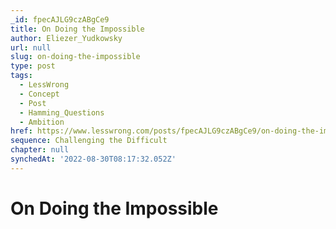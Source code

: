 ```yaml
---
_id: fpecAJLG9czABgCe9
title: On Doing the Impossible
author: Eliezer_Yudkowsky
url: null
slug: on-doing-the-impossible
type: post
tags:
  - LessWrong
  - Concept
  - Post
  - Hamming_Questions
  - Ambition
href: https://www.lesswrong.com/posts/fpecAJLG9czABgCe9/on-doing-the-impossible
sequence: Challenging the Difficult
chapter: null
synchedAt: '2022-08-30T08:17:32.052Z'
---
```

# On Doing the Impossible

